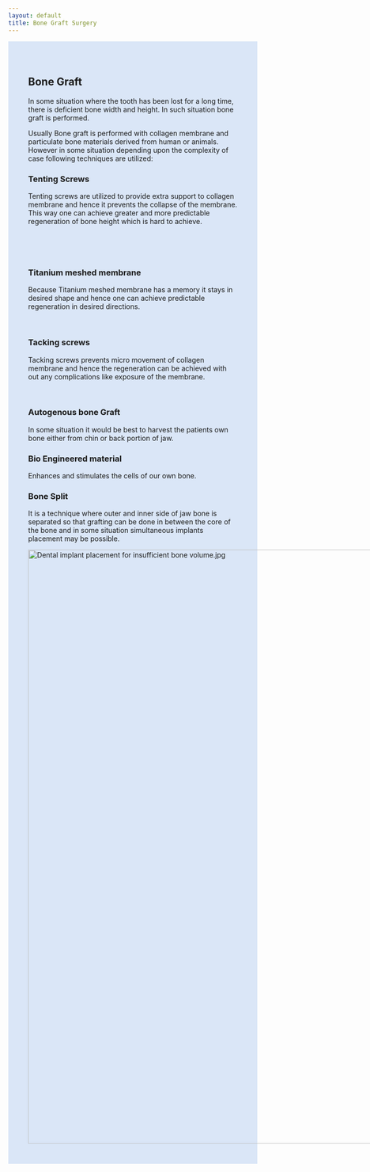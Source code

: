 ```yaml
---
layout: default
title: Bone Graft Surgery
---
```


<div class="row">

<div class="col-xs-12 col-sm-12  primary_color text-light featured-text no-gutters">
<div class=" col-md-12" style="background: #dae6f7;, url() center; padding: 8%;">


<h2><span class="mw-headline" id="Bone_Graft">Bone Graft</span></h2>
<p>In some situation where the tooth has been lost for a long time, there is deficient bone width and height. In such situation bone graft is performed.
</p><p>Usually Bone graft is performed with collagen membrane and particulate bone materials derived from human or animals. However in some situation depending upon the complexity of case following techniques are utilized:
</p>

<h3><span class="mw-headline" id="Tenting_Screws">Tenting Screws</span></h3>
<p>Tenting screws are utilized to provide extra support to collagen membrane and hence it prevents the collapse of the membrane. This way one can achieve greater and more predictable regeneration of bone height which is hard to achieve.
</p><p><br />     
</p><p><br />
</p>
<h3><span class="mw-headline" id="Titanium_meshed_membrane">Titanium meshed membrane</span></h3>
<p>Because Titanium meshed membrane has a memory it stays in desired shape and hence one can achieve predictable regeneration in desired directions.
</p><p><br />
</p>
<h3><span class="mw-headline" id="Tacking_screws">Tacking screws</span></h3>
<p>Tacking screws prevents micro movement of collagen membrane and hence the regeneration can be achieved with out any complications like exposure of the membrane.
</p><p><br />
</p>
<h3><span class="mw-headline" id="Autogenous_bone_Graft">Autogenous bone Graft</span></h3>
<p>In some situation it would be best to harvest the patients own bone either from chin or back portion of jaw.
</p>
<h3><span class="mw-headline" id="Bio_Engineered_material">Bio Engineered material</span></h3>
<p>Enhances and stimulates the cells of our own bone.
</p>
<h3><span class="mw-headline" id="Bone_Split">Bone Split</span></h3>
<p>It is a technique where outer and inner side of jaw bone is separated so that grafting can be done in between the core of the bone and in some situation simultaneous implants placement may be possible.
</p>

<div class="thumb tleft"><div class="thumbinner" style="width:1688px;"><a href="/File:Dental_implant_placement_for_insufficient_bone_volume.jpg" class="image"><img alt="Dental implant placement for insufficient bone volume.jpg" src="/images/3/35/Dental_implant_placement_for_insufficient_bone_volume.jpg" width="1686" height="1200" class="thumbimage" /></a>  <div class="thumbcaption"></div></div></div>